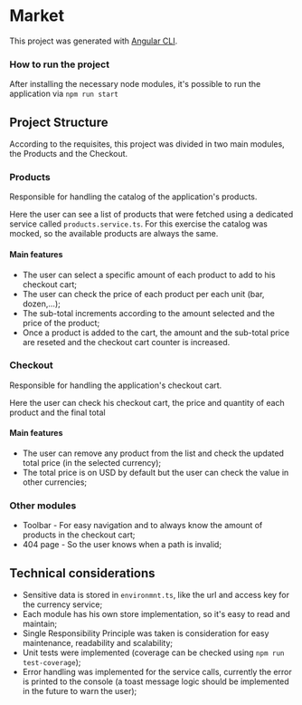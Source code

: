 # Market

This project was generated with [Angular CLI](https://github.com/angular/angular-cli).

### How to run the project

After installing the necessary node modules, it's possible to run the application via `npm run start`

## Project Structure

According to the requisites, this project was divided in two main modules, the Products and the Checkout.

### Products

Responsible for handling the catalog of the application's products.

Here the user can see a list of products that were fetched using a dedicated service called `products.service.ts`. For this exercise the catalog was mocked, so the available products are always the same.

#### Main features
* The user can select a specific amount of each product to add to his checkout cart;
* The user can check the price of each product per each unit (bar, dozen,...);
* The sub-total increments according to the amount selected and the price of the product;
* Once a product is added to the cart, the amount and the sub-total price are reseted and the checkout cart counter is increased.

### Checkout

Responsible for handling the application's checkout cart.

Here the user can check his checkout cart, the price and quantity of each product and the final total

#### Main features
* The user can remove any product from the list and check the updated total price (in the selected currency);
* The total price is on USD by default but the user can check the value in other currencies;

### Other modules

* Toolbar - For easy navigation and to always know the amount of products in the checkout cart;
* 404 page - So the user knows when a path is invalid;

## Technical considerations

* Sensitive data is stored in `environmnt.ts`, like the url and access key for the currency service;
* Each module has his own store implementation, so it's easy to read and maintain;
* Single Responsibility Principle was taken is consideration for easy maintenance, readability and scalability;
* Unit tests were implemented (coverage can be checked using `npm run test-coverage`);
* Error handling was implemented for the service calls, currently the error is printed to the console (a toast message logic should be implemented in the future to warn the user);
